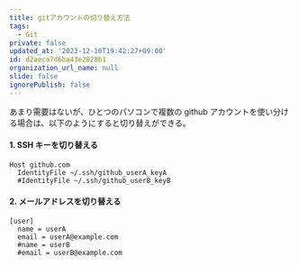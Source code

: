 ```yaml
---
title: gitアカウントの切り替え方法
tags:
  - Git
private: false
updated_at: '2023-12-10T19:42:27+09:00'
id: d2aeca7d6ba43e2028b1
organization_url_name: null
slide: false
ignorePublish: false
---
```


あまり需要はないが、ひとつのパソコンで複数の github アカウントを使い分ける場合は、以下のようにすると切り替えができる。

#### 1. SSH キーを切り替える

```sh:~/.ssh/config
Host github.com
  IdentityFile ~/.ssh/github_userA_keyA
  #IdentityFile ~/.ssh/github_userB_keyB
```

#### 2. メールアドレスを切り替える

```sh:~/.gitconfig
[user]
  name = userA
  email = userA@example.com
  #name = userB
  #email = userB@example.com
```
